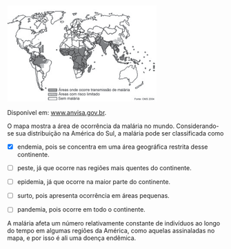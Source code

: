 

![](6bf9be36-e33c-8fe1-605c-8a5f76ce2fb7.png)

Disponível em: www.anvisa.gov.br.

O mapa mostra a área de ocorrência da malária no mundo. Considerando-se sua distribuição na América do Sul, a malária pode ser classificada como



- [x] endemia, pois se concentra em uma área geográfica restrita desse continente.
- [ ] peste, já que ocorre nas regiões mais quentes do continente.
- [ ] epidemia, já que ocorre na maior parte do continente.
- [ ] surto, pois apresenta ocorrência em áreas pequenas.
- [ ] pandemia, pois ocorre em todo o continente.


A malária afeta um número relativamente constante de indivíduos ao longo do tempo em algumas regiões da América, como aquelas assinaladas no mapa, e por isso é ali uma doença endêmica.

        
